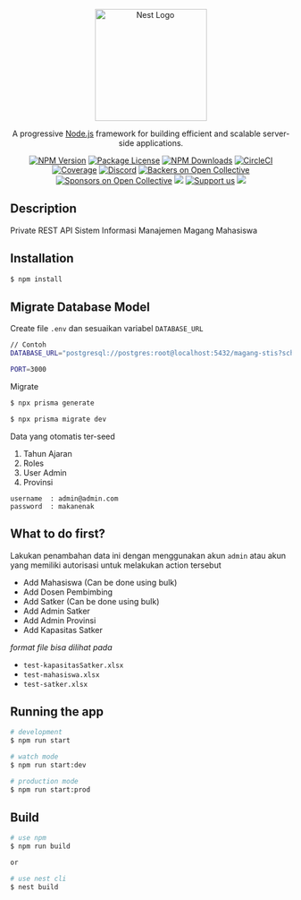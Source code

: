 <p align="center">
  <a href="http://nestjs.com/" target="blank"><img src="https://nestjs.com/img/logo-small.svg" width="200" alt="Nest Logo" /></a>
</p>

[circleci-image]: https://img.shields.io/circleci/build/github/nestjs/nest/master?token=abc123def456
[circleci-url]: https://circleci.com/gh/nestjs/nest

  <p align="center">A progressive <a href="http://nodejs.org" target="_blank">Node.js</a> framework for building efficient and scalable server-side applications.</p>
    <p align="center">
<a href="https://www.npmjs.com/~nestjscore" target="_blank"><img src="https://img.shields.io/npm/v/@nestjs/core.svg" alt="NPM Version" /></a>
<a href="https://www.npmjs.com/~nestjscore" target="_blank"><img src="https://img.shields.io/npm/l/@nestjs/core.svg" alt="Package License" /></a>
<a href="https://www.npmjs.com/~nestjscore" target="_blank"><img src="https://img.shields.io/npm/dm/@nestjs/common.svg" alt="NPM Downloads" /></a>
<a href="https://circleci.com/gh/nestjs/nest" target="_blank"><img src="https://img.shields.io/circleci/build/github/nestjs/nest/master" alt="CircleCI" /></a>
<a href="https://coveralls.io/github/nestjs/nest?branch=master" target="_blank"><img src="https://coveralls.io/repos/github/nestjs/nest/badge.svg?branch=master#9" alt="Coverage" /></a>
<a href="https://discord.gg/G7Qnnhy" target="_blank"><img src="https://img.shields.io/badge/discord-online-brightgreen.svg" alt="Discord"/></a>
<a href="https://opencollective.com/nest#backer" target="_blank"><img src="https://opencollective.com/nest/backers/badge.svg" alt="Backers on Open Collective" /></a>
<a href="https://opencollective.com/nest#sponsor" target="_blank"><img src="https://opencollective.com/nest/sponsors/badge.svg" alt="Sponsors on Open Collective" /></a>
  <a href="https://paypal.me/kamilmysliwiec" target="_blank"><img src="https://img.shields.io/badge/Donate-PayPal-ff3f59.svg"/></a>
    <a href="https://opencollective.com/nest#sponsor"  target="_blank"><img src="https://img.shields.io/badge/Support%20us-Open%20Collective-41B883.svg" alt="Support us"></a>
  <a href="https://twitter.com/nestframework" target="_blank"><img src="https://img.shields.io/twitter/follow/nestframework.svg?style=social&label=Follow"></a>
</p>
  <!--[![Backers on Open Collective](https://opencollective.com/nest/backers/badge.svg)](https://opencollective.com/nest#backer)
  [![Sponsors on Open Collective](https://opencollective.com/nest/sponsors/badge.svg)](https://opencollective.com/nest#sponsor)-->

## Description

Private REST API Sistem Informasi Manajemen Magang Mahasiswa

## Installation

```bash
$ npm install
```

## Migrate Database Model
Create file ```.env``` dan sesuaikan variabel ```DATABASE_URL```
```bash
// Contoh
DATABASE_URL="postgresql://postgres:root@localhost:5432/magang-stis?schema=public"

PORT=3000
```
Migrate
```bash
$ npx prisma generate

$ npx prisma migrate dev
```

Data yang otomatis ter-seed
1. Tahun Ajaran
2. Roles
3. User Admin
4. Provinsi
```
username  : admin@admin.com
password  : makanenak
```
## What to do first?

Lakukan penambahan data ini dengan menggunakan akun ```admin``` atau akun yang memiliki autorisasi untuk melakukan action tersebut
- Add Mahasiswa (Can be done using bulk)
- Add Dosen Pembimbing
- Add Satker (Can be done using bulk)
- Add Admin Satker
- Add Admin Provinsi
- Add Kapasitas Satker

*format file bisa dilihat pada* 
- ```test-kapasitasSatker.xlsx```
- ```test-mahasiswa.xlsx```
- ```test-satker.xlsx```
## Running the app

```bash
# development
$ npm run start

# watch mode
$ npm run start:dev

# production mode
$ npm run start:prod
```

## Build

```bash
# use npm
$ npm run build

or

# use nest cli
$ nest build
```